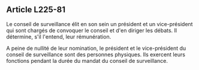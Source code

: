 Article L225-81
----
Le conseil de surveillance élit en son sein un président et un vice-président
qui sont chargés de convoquer le conseil et d'en diriger les débats. Il
détermine, s'il l'entend, leur rémunération.

A peine de nullité de leur nomination, le président et le vice-président du
conseil de surveillance sont des personnes physiques. Ils exercent leurs
fonctions pendant la durée du mandat du conseil de surveillance.
